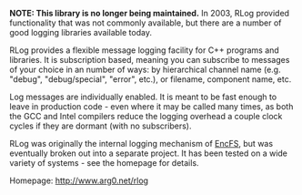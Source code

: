 **NOTE: This library is no longer being maintained.**   In 2003, RLog provided functionality that was not commonly available, but there are a number of good logging libraries available today.


RLog provides a flexible message logging facility for C++ programs and libraries. It is subscription based, meaning you can subscribe to messages of your choice in an number of ways: by hierarchical channel name (e.g. "debug", "debug/special", "error", etc.), or filename, component name, etc.

Log messages are individually enabled. It is meant to be fast enough to leave in production code - even where it may be called many times, as both the GCC and Intel compilers reduce the logging overhead a couple clock cycles if they are dormant (with no subscribers).

RLog was originally the internal logging mechanism of [EncFS](http://www.arg0.net/encfs), but was eventually broken out into a separate project.  It has been tested on a wide variety of systems - see the homepage for details.

Homepage: http://www.arg0.net/rlog
